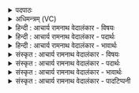 <details><summary>पदपाठः</summary>

वृ꣣ष्टि꣢म्। दि꣣वः꣡। प꣡रि꣢꣯। स्र꣣व। द्युम्न꣢म्। पृ꣣थिव्याः꣢। अ꣡धि꣢꣯। स꣡हः꣢꣯। नः꣣। सोम। पुत्सु꣢। धाः꣢। ११८६।
</details>

<details><summary>अधिमन्त्रम् (VC)</summary>

- पवमानः सोमः
- असितः काश्यपो देवलो वा
- गायत्री
- षड्जः
</details>

<details><summary>हिन्दी : आचार्य रामनाथ वेदालंकार - विषयः</summary>

आगे फिर वही विषय है।
</details>

<details><summary>हिन्दी : आचार्य रामनाथ वेदालंकार - पदार्थः</summary>

पदार्थान्वयभाषाः -  हे(सोम)सब सुखों के प्रेरक परमात्मन्!आप(दिवः)दिव्य आनन्दमय कोश से(वृष्टिम्)आनन्द की वर्षा(परिस्रव)बरसाओ, (पृथिव्याः अधि)पृथिवी पर(द्युम्नम्)यश और तेज(परिस्रव)बहाओ।(नः)हमारी(पृत्सु)सेनाओं में(सहः)साहस और बल(धाः)धारण कराओ ॥९॥
</details>

<details><summary>हिन्दी : आचार्य रामनाथ वेदालंकार - भावार्थः</summary>

भावार्थभाषाः -  जगदीश्वर जैसे अन्तरिक्ष से जलधाराएँ बरसाता है, वैसे ही अपने आनन्द के कोश से आनन्द की धाराएँ बरसाए। जैसे वह पृथिवी में स्वर्ण आदि धन स्थापित करता है, वैसे ही राष्ट्र में कीर्ति और तेजस्विता स्थापित करे। जैसे वह राष्ट्र की सेनाओं में साहस प्रेरित करता है, वैसे ही हमारी सत्य, अहिंसा आदि की दिव्य सेनाओं में बल और वेग धारण कराये ॥९॥ इस खण्ड में परमात्मा के आविर्भाव, उसके गुण-कर्मों, ब्रह्मानन्द-रस तथा जीवात्मा का वर्णन होने से इस खण्ड की पूर्व खण्ड के साथ सङ्गति है ॥ नवम अध्याय में प्रथम खण्ड समाप्त ॥
</details>

<details><summary>संस्कृत : आचार्य रामनाथ वेदालंकार - विषयः</summary>

अथ पुनरपि तमेव विषयमाह।
</details>

<details><summary>संस्कृत : आचार्य रामनाथ वेदालंकार - पदार्थः</summary>

पदार्थान्वयभाषाः -  हे(सोम)सर्वसुखप्रेरक परमात्मन्!त्वम्(दिवः)दिव्यात् आनन्दमयकोशात्(वृष्टिम्)आनन्दवर्षाम्(परिस्रव)परिक्षर।(पृथिव्याः अधि)पृथिव्याम्।[अधि सप्तम्यर्थानुवादः।] (द्युम्नम्)यशः तेजः च(परिस्रव)परिक्षर।(नः)अस्माकम्(पृत्सु)सेनासु।[पदादिषु मांसपृत्स्नूनामुपसंख्यानम्। अ० ६।१।६३ इति वार्तिकेन पृतनाशब्दस्य पृदादेशः।] (सहः)साहसं बलं च(धाः)धेहि ॥९॥
</details>

<details><summary>संस्कृत : आचार्य रामनाथ वेदालंकार - भावार्थः</summary>

भावार्थभाषाः -  जगदीश्वरो यथाऽन्तरिक्षाद् जलधारां वर्षति तथा स्वकीयादानन्दकोशादानन्दधारा वर्षेत्। यथा स पृथिव्यां सुवर्णादिधनं दधाति तथा राष्ट्रे कीर्तिं तेजस्वितां च दधातु। यथा स राष्ट्रस्य सेनासु साहसं प्रेरयति तथाऽस्माकं सत्याहिंसादिदिव्यसेनासु बलं वेगं च निदध्यात् ॥९॥ अस्मिन् खण्डे परमात्मन आविर्भावस्य, तद्गुणकर्मणां, ब्रह्मानन्दरसस्य, जीवात्मनश्च वर्णनादेतत्खण्डस्य पूर्वखण्डेन संगतिरस्ति ॥
</details>

<details><summary>संस्कृत : आचार्य रामनाथ वेदालंकार - पादटिप्पनी</summary>

टिप्पणी:   १.ऋ० ९।८।८।
</details>